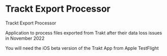 # Trackt Export Processor
Trackt Export Processor

Application to process files exported from Trakt after their data loss issues in November 2022

You will need the iOS beta version of the Trakt App from Apple TestFlight
